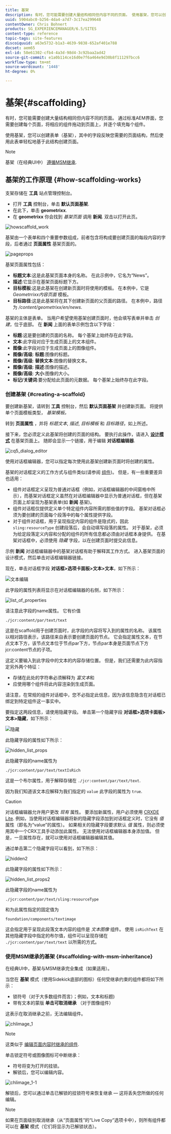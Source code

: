 ```yaml
---
title: 基架
description: 有时，您可能需要创建大量结构相同但内容不同的页面。 使用基架，您可以创建表单（基架），其中的字段反映您需要的页面结构，然后使用此表单轻松地基于此结构创建页面。
uuid: 5904abc0-b256-4da4-a7d7-3c17ea299648
contentOwner: Chris Bohnert
products: SG_EXPERIENCEMANAGER/6.5/SITES
content-type: reference
topic-tags: site-features
discoiquuid: a63e5732-b1a3-4639-9838-652af401e788
docset: aem65
exl-id: 58e61302-cfb4-4a3d-98d4-3c92baa2ad42
source-git-commit: e1a0b114ce16d0e7f6a464e9d30b8f111297bcc6
workflow-type: tm+mt
source-wordcount: '1448'
ht-degree: 0%

---
```


# 基架{#scaffolding}

有时，您可能需要创建大量结构相同但内容不同的页面。 通过标准AEM界面，您需要创建每个页面，将相应的组件拖动到页面上，并逐个填充每个组件。

使用基架，您可以创建表单（基架），其中的字段反映您需要的页面结构，然后使用此表单轻松地基于此结构创建页面。

>[!NOTE]
>
>基架（在经典UI中） [遵循MSM继承](#scaffolding-with-msm-inheritance).

## 基架的工作原理 {#how-scaffolding-works}

支架存储在 **工具** 站点管理控制台。

* 打开 **工具** 控制台，单击 **默认页面基架**.
* 在此下，单击 **geometrixx**.
* 在 **geometrixx** 你会找到 *基架页面* 调用 **新闻**. 双击以打开此页。

![howscaffold_work](assets/howscaffolds_work.png)

基架由一个表单和四个重要参数组成，前者包含将构成要创建页面的每段内容的字段，后者通过 **页面属性** 基架页面的。

![pageprops](assets/pageprops.png)

基架页面属性包括：

* **标题文本**:这是此基架页面本身的名称。 在此示例中，它名为“News”。
* **描述**:它显示在基架页面标题下方。
* **目标模板**:这是此基架在创建新页面时将使用的模板。 在本例中，它是 *Geometrrixx内容页面* 模板。
* **目标路径**:这是此基架将在其下创建新页面的父页面的路径。 在本例中，路径为 */content/geometrixx/en/news*.

基架的主体是表单。 当用户希望使用基架创建页面时，他会填写表单并单击 *创建*，位于底部。 在 **新闻** 上面的表单示例包含以下字段：

* **标题**:这是要创建的页面的名称。 每个基架上始终存在此字段。
* **文本**:此字段对应于生成页面上的文本组件。
* **图像**:此字段对应于生成页面上的图像组件。
* **图像/高级**: **标题**:图像的标题。
* **图像/高级**: **替换文本**:图像的替换文本。
* **图像/高级**: **描述**:图像的描述。
* **图像/高级**: **大小**:图像的大小。
* **标记/关键词**:要分配给此页面的元数据。 每个基架上始终存在此字段。

### 创建基架 {#creating-a-scaffold}

要创建新基架，请转到 **工具** 控制台，然后 **默认页面基架** 并创建新页面。 将提供单个页面模板类型， *基架模板。*

转到 **页面属性** ，并将 *标题文本*, *描述*, *目标模板* 和 *目标路径*，如上所述。

接下来，您必须定义此基架将创建的页面的结构。 要执行此操作，请进入 **[设计模式](/help/sites-authoring/page-authoring.md#sidekick)** 在基架页面上。 随即会显示一个链接，用于编辑 **对话框编辑器**.

![cq5_dialog_editor](assets/cq5_dialog_editor.png)

使用对话框编辑器，您可以指定每次使用此基架创建新页面时将创建的属性。

基架的对话框定义的工作方式与组件类似(请参阅 [组件](/help/sites-developing/components.md))。 但是，有一些重要差异也适用：

* 组件对话框定义呈现为普通对话框（例如，对话框编辑器的中间窗格中所示），而基架对话框定义虽然在对话框编辑器中显示为普通对话框，但在基架页面上却呈现为基架表单(如 **新闻** 基架)。
* 组件对话框仅提供定义单个特定组件内容所需的那些值的字段。 基架对话框必须为要创建的页面每个段落中的每个属性提供字段。
* 对于组件对话框，用于呈现指定内容的组件是隐式的，因此 `sling:resourceType` 创建段落后，会自动填写段落的属性。 对于基架，必须为给定段落定义内容和分配的组件的所有信息都必须由对话框本身提供。 在基架对话框中，必须使用 *隐藏* 字段，以在创建页面时提交此信息。

示例 **新闻** 对话框编辑器中的基架对话框有助于解释其工作方式。 进入基架页面的设计模式，然后单击对话框编辑器链接。

现在，单击对话框字段 **对话框>选项卡面板>文本>文本**，如下所示：

![文本编辑](assets/textedit.png)

此字段的属性列表将显示在对话框编辑器的右侧，如下所示：

![list_of_properties](assets/list_of_properties.png)

请注意此字段的name属性。 它有价值

`./jcr:content/par/text/text`

这是在scaffold用于创建页面时，此字段的内容将写入到的属性的名称。 该属性以相对路径表示，该路径来自表示要创建页面的节点。 它会指定属性文本，在节点文本下方，该节点文本位于节点par下方，节点par本身是页面节点下方jcr:content节点的子项。

这定义要输入到此字段中的文本的内容存储位置。 但是，我们还需要为此内容指定另外两个特征：

* 存储在此处的字符串必须解释为 *富文本*&#x200B;和
* 应使用哪个组件将此内容渲染到生成页面。

请注意，在常规的组件对话框中，您不必指定此信息，因为该信息隐含在对话框已绑定到特定组件这一事实中。

要指定这两段信息，请使用隐藏字段。 单击第一个隐藏字段 **对话框>选项卡面板>文本>隐藏**，如下所示：

![隐藏](assets/hidden.png)

此隐藏字段的属性如下所示：

![hidden_list_props](assets/hidden_list_props.png)

此隐藏字段的name属性为

`./jcr:content/par/text/textIsRich`

这是一个布尔属性，用于解释存储在 `./jcr:content/par/text/text`.

因为我们知道该文本应解释为我们指定的 `value` 此字段的属性为 `true`.

>[!CAUTION]
>
>对话框编辑器允许用户更改 *现有* 属性。 要添加新属性，用户必须使用 [CRXDE Lite](/help/sites-developing/developing-with-crxde-lite.md). 例如，当使用对话框编辑器将新的隐藏字段添加到对话框定义时，它没有 *值* 属性（即名为“value”的属性）。 如果相关的隐藏字段要求默认 *值* 属性，则必须使用其中一个CRX工具手动添加此属性。 无法使用对话框编辑器本身添加值。 但是，一旦属性存在，就可以使用对话框编辑器编辑其值。

通过单击第二个隐藏字段可以看到，如下所示：

![hidden2](assets/hidden2.png)

此隐藏字段的属性如下所示：

![hidden_list_props2](assets/hidden_list_props2.png)

此隐藏字段的name属性为

`./jcr:content/par/text/sling:resourceType`

和为此属性指定的固定值为

`foundation/components/textimage`

这会指定用于呈现此段落文本内容的组件是 *文本图像* 组件。 使用 `isRichText` 在其他隐藏字段中指定的布尔值，组件可以呈现存储在 `./jcr:content/par/text/text` 以所需的方式。

### 使用MSM继承的基架 {#scaffolding-with-msm-inheritance}

在经典UI中，基架与MSM继承完全集成（如果适用）。

当您在 **基架** 模式（使用Sidekick底部的图标）任何受继承约束的组件都将如下所示：

* 锁符号（对于大多数组件而言）；例如，文本和标题)
* 带有文本的蒙版 **单击可取消继承** （对于图像组件）

这表示在取消继承之前，无法编辑组件。

![chlimage_1](assets/chlimage_1.jpeg)

>[!NOTE]
>
>这类似于 [编辑页面内容时继承的组件](/help/sites-authoring/editing-content.md#inheritedcomponentsclassicui).

单击锁定符号或图像图标可中断继承：

* 符号将变为打开的挂锁。
* 解锁后，您可以编辑内容。

![chlimage_1-1](assets/chlimage_1-1.jpeg)

解锁后，您可以通过单击已解锁的挂锁符号来恢复继承 — 这将丢失您所做的任何编辑。

>[!NOTE]
>
>如果在页面级别取消继承（从“页面属性”的“Live Copy”选项卡中），则所有组件都可以在 **基架** 模式（它们将显示为已解锁状态）。
